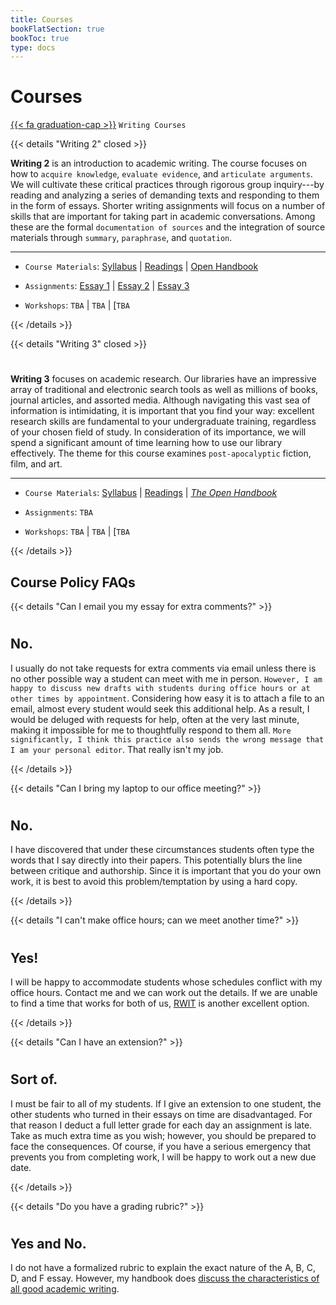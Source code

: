 ```yaml
---
title: Courses
bookFlatSection: true
bookToc: true
type: docs
---
```


# Courses

[{{< fa graduation-cap >}}](#) `Writing Courses`

{{< details "Writing 2" closed >}}


**Writing 2** is an introduction to academic writing. The course focuses on how to `acquire knowledge`, `evaluate evidence`, and `articulate arguments`. We will cultivate these critical practices through rigorous group inquiry---by reading and analyzing a series of demanding texts and responding to them in the form of essays. Shorter writing assignments will focus on a number of skills that are important for taking part in academic conversations. Among these are the formal `documentation of sources` and the integration of source materials through `summary`, `paraphrase`, and `quotation`.

---

- `Course Materials`: [Syllabus]() | [Readings](https://canvas.dartmouth.edu) | [Open Handbook](/resources/open-handbook/)

- `Assignments`:    [Essay 1]() | [Essay 2]() | [Essay 3]()

- `Workshops`:    `TBA` | `TBA` | [`TBA`


{{< /details >}}


{{< details "Writing 3" closed >}}

#

**Writing 3** focuses on academic research. Our libraries have an impressive array of traditional and electronic search tools as well as millions of books, journal articles, and assorted media. Although navigating this vast sea of information is intimidating, it is important that you find your way: excellent research skills are fundamental to your undergraduate training, regardless of your chosen field of study. In consideration of its importance, we will spend a significant amount of time learning how to use our library effectively. The theme for this course examines `post-apocalyptic` fiction, film, and art.

---

- `Course Materials`: [Syllabus](/courses/writing-3/syllabus) | [Readings](https://canvas.dartmouth.edu) | [*The Open Handbook*](/resources/open-handbook) 

- `Assignments`:   `TBA`

- `Workshops`:    `TBA` | `TBA` | [`TBA`

{{< /details >}}


## Course Policy FAQs

{{< details "Can I email you my essay for extra comments?" >}}

#

## No.

I usually do not take requests for extra comments via email unless there
is no other possible way a student can meet with me in person.
`However, I am happy to discuss new drafts with students during office
hours or at other times by appointment`. Considering how easy it is to
attach a file to an email, almost every student would seek this
additional help. As a result, I would be deluged with requests for help,
often at the very last minute, making it impossible for me to thoughtfully respond to them all.
`More significantly, I think this practice also sends the wrong message that I am your personal editor`. That really isn't my job.

{{< /details >}}

{{< details "Can I bring my laptop to our office meeting?" >}}

#

## No.

I have discovered that under these circumstances students often type the words that I say directly into their papers. This potentially blurs the line between critique and authorship. Since it is important that you do your own work, it is best to avoid this problem/temptation by using a hard copy.
    
{{< /details >}}

{{< details "I can't make office hours; can we meet another time?" >}}

#
## Yes!

I will be happy to accommodate students whose schedules conflict with my office hours. Contact me and we can work out the details. If we are unable to find a time that works for both of us, [RWIT](https://students.dartmouth.edu/rwit/) is another excellent option.

{{< /details >}}

{{< details "Can I have an extension?" >}}

#
## Sort of.

I must be fair to all of my students. If I give an extension to one student, the other students who turned in their essays on time are disadvantaged. For that reason I deduct a full letter grade for each day an assignment is late. Take as much extra time as you wish; however, you should be prepared to face the consequences. Of course, if you have a serious emergency that prevents you from completing work, I will be happy to work out a new due date.

{{< /details >}}

{{< details "Do you have a grading rubric?" >}}

#
## Yes and No.

I do not have a formalized rubric to explain the exact nature of the A, B, C, D, and F essay. However, my handbook does [discuss the characteristics of all good academic writing](/resources/open-handbook/chapter-5).
